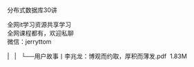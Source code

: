 分布式数据库30讲

全网it学习资源共享学习<br>全网课程都有，欢迎私聊<br>微信：jerryttom<br>

| &nbsp;&nbsp;| &nbsp;&nbsp;└──用户故事丨李兆龙：博观而约取，厚积而薄发.pdf &nbsp;1.83M